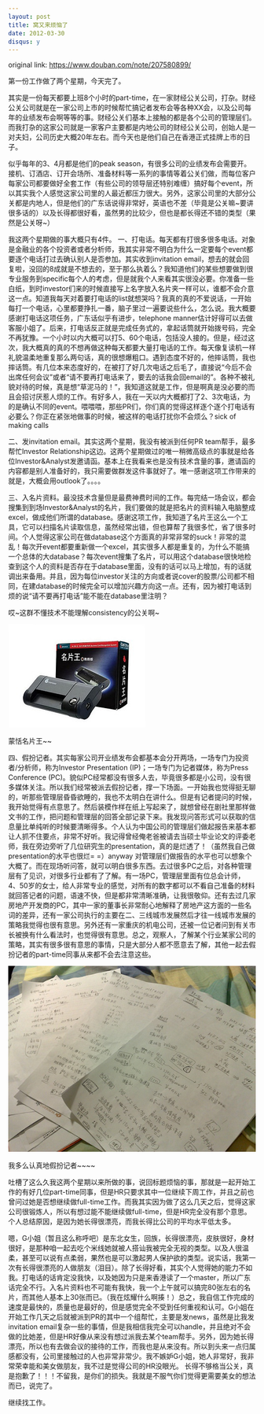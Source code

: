 ```yaml
---
layout: post
title: 窝又来烦恼了
date: 2012-03-30
disqus: y
---
```


original link: https://www.douban.com/note/207580899/

第一份工作做了两个星期，今天完了。

其实是一份每天都要上班8个小时的part-time，在一家财经公关公司，打杂。财经公关公司就是在一家公司上市的时候帮忙搞记者发布会等各种XX会，以及公司每年的业绩发布会啊等等的事。财经公关们基本上接触的都是各个公司的管理层们。而我打杂的这家公司就是一家客户主要都是内地公司的财经公关公司，创始人是一对夫妇，公司历史大概20年左右。而今天也是他们自己在香港正式挂牌上市的日子。

似乎每年的3、4月都是他们的peak season，有很多公司的业绩发布会需要开。接机、订酒店、订开会场所、准备材料等一系列的事情等着公关们做，而每位客户每家公司都要做好全套工作（有些公司的领导层还特别难缠）搞好每个event，所以其实我个人感觉这家公司里的人最近都压力很大。另外，这家公司里的大部分公关都是内地人，但是他们的广东话说得非常好，英语也不差（毕竟是公关嘛~要讲很多话的）以及长得都很好看，虽然男的比较少，但也是都长得还不错的类型（果然是公关呀~）

我这两个星期做的事大概只有4件。
一、打电话。每天都有打很多很多电话。对象是金融业的各个投资者或者分析师，我其实非常不明白为什么一定要每个event都要逐个电话打过去确认别人是否参加。其实收到invitation email，想去的就会回复啦，没回的8成就是不想去的，至于那么执着么？我知道他们的某些想要做到很专业服务到specific每个人的考虑，但是就我个人来看其实很没必要。你准备一些白纸，到时investor们来的时候直接写上名字放入名片夹一样可以，谁都不会介意这一点。知道我每天对着要打电话的list就想哭吗？我真的真的不爱说话，一开始每打一个电话，心里都要挣扎一番，脑子里过一遍要说些什么，怎么说。我大概要感谢打电话这项任务，广东话似乎有进步，telephone manner估计好得可以去做客服小姐了。后来，打电话反正就是完成任务式的，拿起话筒就开始拨号码，完全不再犹豫。一个小时以内大概可以打5、60个电话，包括没人接的。但是，经过这次，我大概真的真的不想再做这种每天都要大量打电话的工作。每天像复读机一样礼貌温柔地重复那么两句话，真的很想爆粗口。遇到态度不好的，他摔话筒，我也摔话筒。有几位本来态度好的，在被打了好几次电话之后毛了，直接说“今后不会出席任何会议”或者“请不要再打电话来了，要去的话我会回email的”。各种不被礼貌对待的时候，真是想“草泥马的！”，我知道这就是工作，但是啊真是没必要的而且会招讨厌惹人烦的工作。有好多人，我在一天以内大概都打了2、3次电话，为的是确认不同的event。喂喂喂，那些PR们，你们真的觉得这样逐个逐个打电话有必要么？你正在紧张地做事的时候，被这样的电话打扰你不会烦么？sick of making calls

二、发invitation email。其实这两个星期，我没有被派到任何PR team帮手，最多帮忙Investor Relationship这边。这两个星期做过的唯一稍微高级点的事就是给各位Investor&Analyst发邀请函。基本上在我看来也是没有技术含量的事，邀请函的内容都是别人准备好的，我只需要做群发这件事就好了。唯一感谢这项工作带来的就是，大概会用outlook了。。。。

三、入名片资料。最没技术含量但是最费神费时间的工作。每完结一场会议，都会搜集到到场Investor&Analyst的名片，我们要做的就是把名片的资料输入电脑整成excel，做成他们所谓的database。感谢这项工作，我知道了名片王这么一个工具，它可以扫描名片读取信息，虽然经常出错，但也算帮了我很多忙，省了很多时间。个人觉得这家公司在做database这个方面真的非常非常的suck！非常的混乱！每次开event都要重新做一个excel，其实很多人都是重复的，为什么不能搞一个总体的大database？每次event搜集了名片，可以用这个database很快地检查到这个人的资料是否存在于database里面，没有的话可以马上增加，有的话就调出来备用。并且，因为每位investor关注的方向或者说cover的股票/公司都不相同，在建database的时候完全可以增加兴趣方向这一点。还有，因为被打电话到烦的说“请不要再打电话”能不能在database里注明？

哎~这群不懂技术不能理解consistency的公关啊~

![蒙恬名片王~~](/assets/images/p207580899-1.jpg)

蒙恬名片王~~



四、假扮记者。其实每家公司开业绩发布会都基本会分开两场，一场专门为投资者/分析师，称为Investor Presentation (IP)；一场专门为记者媒体，称为Press Conference (PC)。貌似PC经常都没有很多人去，毕竟很多都是小公司，没有很多媒体关注。所以我们经常被派去假扮记者，撑一下场面。一开始我也觉得挺无聊的，听那些管理层昏昏欲睡的，我也不太明白在讲什么。但是有记者提问的时候，我开始觉得有点意思了。然后装模作样在纸上写起来了，就想曾经在剧社里那样做文书的工作，把问题和管理层的回答全部记录下来。我发现问答形式可以获取的信息量比单纯听的时候要清晰得多。个人认为中国公司的管理层们做起报告来基本都让人抓不住要点，非常不好听。我记得曾经俺老爸被请去当硕士毕业论文的评委老师，我在旁边旁听了几位研究生的presentation，真的是烂透了！（虽然我自己做presentation的水平也很烂= =）anyway 对管理层们做报告的水平也可以想象个大概了。而在现场听问答，就可以明白很多东西。去过很多PC之后，对各种管理层有了见识，对很多行业都有了了解。有一场PC，管理层里面有位总会计师，4、50岁的女士，给人非常专业的感觉，对所有的数字都可以不看自己准备的材料就回答记者的问题，语速不快，但是都非常清晰准确，让我很敬仰。还有去过几家房地产开发商的PC，其中一家的董事长非常耐心地解释了房地产这方面的一些名词的差异，还有一家公司执行的主要在二、三线城市发展然后才往一线城市发展的策略我觉得也很有意思。另外还有一家重庆的机电公司，还被一位记者问到有关市长被换有什么看法时，也觉得很有意思。总之，观察人，了解某个行业某家公司的策略，其实有很多很有意思的事情，只是大部分人都不愿意去了解，其他一起去假扮记者的part-time同事从来都不会去注意这些。

![我多么认真地假扮记者~~~~](/assets/images/p207580899-2.jpg)

我多么认真地假扮记者~~~~




吐槽了这么久我这两个星期以来所做的事，说回标题烦恼的事，那就是一起开始工作的有好几位part-time同事，但是HR只要求其中一位继续下周工作，并且之前也曾问过她是否想继续做full-time工作。而我其实因为做了这么几天之后，觉得这家公司很锻炼人，所以有想过能不能继续做full-time，但是HR完全没有那个意思。个人总结原因，是因为她长得很漂亮，而我长得比公司的平均水平低太多。

嗯，G小姐（暂且这么称呼吧）是东北女生，回族，长得很漂亮，皮肤很好，身材很好，是那种咱一起去吃个米线她就被人搭讪我被完全无视的类型。以及人很温柔，甚至可以说有点柔弱，果然也是可以激起男人保护欲的类型。说实话，我第一次有长得很漂亮的人做朋友（泪目）。除了长得好看，其实个人觉得她的能力不如我。打电话的话肯定没我快，以及她因为只是来香港读了一个master，所以广东话完全不行。入名片资料也不可能有我快，我一个上午就可以搞完80张左右的名片，而其他人基本上30张而已。（我在炫耀什么啊揍！）总之，我自信工作完成的速度是最快的，质量也是最好的，但是感觉完全不受到任何重视和认可。G小姐在开始工作几天之后就被派到PR的其中一个组帮忙，主要是发news，虽然是比我发invitation email复杂一些的事情，但是我相信我完全可以handle，并且绝对不会做的比她差，但是HR好像从来没有想过派我去某个team帮手。另外，因为她长得漂亮，所以也有去做会议的接待的工作，而我也是从来没有。所以到头来一点归属感都没有，公司里接触过的人也非常非常少。我不嫉妒G小姐，她人非常好，我非常荣幸能和美女做朋友，我不过是觉得公司的HR没眼光。
长得不够格当公关，真是抱歉了！！！不留我，是你们的损失。我就是不服气你们觉得更需要美女的想法而已，说完了。

继续找工作。
